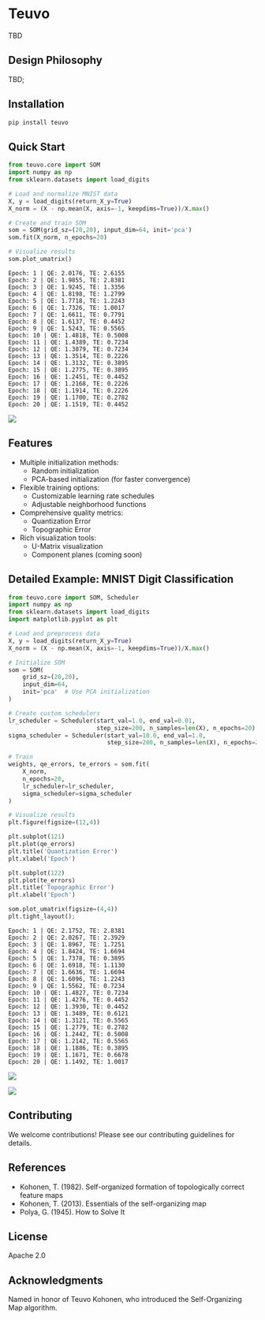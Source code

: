 # Teuvo


<!-- WARNING: THIS FILE WAS AUTOGENERATED! DO NOT EDIT! -->

TBD

## Design Philosophy

TBD;

<!-- This implementation follows the ["SolveIt"](https://solveit.fast.ai) approach: -->

## Installation

``` bash
pip install teuvo
```

## Quick Start

``` python
from teuvo.core import SOM
import numpy as np
from sklearn.datasets import load_digits

# Load and normalize MNIST data
X, y = load_digits(return_X_y=True)
X_norm = (X - np.mean(X, axis=-1, keepdims=True))/X.max()

# Create and train SOM
som = SOM(grid_sz=(20,20), input_dim=64, init='pca')
som.fit(X_norm, n_epochs=20)

# Visualize results
som.plot_umatrix()
```

    Epoch: 1 | QE: 2.0176, TE: 2.6155
    Epoch: 2 | QE: 1.9855, TE: 2.8381
    Epoch: 3 | QE: 1.9245, TE: 1.3356
    Epoch: 4 | QE: 1.8198, TE: 1.2799
    Epoch: 5 | QE: 1.7718, TE: 1.2243
    Epoch: 6 | QE: 1.7326, TE: 1.0017
    Epoch: 7 | QE: 1.6611, TE: 0.7791
    Epoch: 8 | QE: 1.6137, TE: 0.4452
    Epoch: 9 | QE: 1.5243, TE: 0.5565
    Epoch: 10 | QE: 1.4818, TE: 0.5008
    Epoch: 11 | QE: 1.4389, TE: 0.7234
    Epoch: 12 | QE: 1.3879, TE: 0.7234
    Epoch: 13 | QE: 1.3514, TE: 0.2226
    Epoch: 14 | QE: 1.3132, TE: 0.3895
    Epoch: 15 | QE: 1.2775, TE: 0.3895
    Epoch: 16 | QE: 1.2451, TE: 0.4452
    Epoch: 17 | QE: 1.2168, TE: 0.2226
    Epoch: 18 | QE: 1.1914, TE: 0.2226
    Epoch: 19 | QE: 1.1700, TE: 0.2782
    Epoch: 20 | QE: 1.1519, TE: 0.4452

![](index_files/figure-commonmark/cell-2-output-2.png)

## Features

- Multiple initialization methods:
  - Random initialization
  - PCA-based initialization (for faster convergence)
- Flexible training options:
  - Customizable learning rate schedules
  - Adjustable neighborhood functions
- Comprehensive quality metrics:
  - Quantization Error
  - Topographic Error
- Rich visualization tools:
  - U-Matrix visualization
  - Component planes (coming soon)

## Detailed Example: MNIST Digit Classification

``` python
from teuvo.core import SOM, Scheduler
import numpy as np
from sklearn.datasets import load_digits
import matplotlib.pyplot as plt

# Load and preprocess data
X, y = load_digits(return_X_y=True)
X_norm = (X - np.mean(X, axis=-1, keepdims=True))/X.max()

# Initialize SOM
som = SOM(
    grid_sz=(20,20),
    input_dim=64,
    init='pca'  # Use PCA initialization
)

# Create custom schedulers
lr_scheduler = Scheduler(start_val=1.0, end_val=0.01, 
                         step_size=200, n_samples=len(X), n_epochs=20)
sigma_scheduler = Scheduler(start_val=10.0, end_val=1.0, 
                            step_size=200, n_samples=len(X), n_epochs=20)

# Train
weights, qe_errors, te_errors = som.fit(
    X_norm,
    n_epochs=20,
    lr_scheduler=lr_scheduler,
    sigma_scheduler=sigma_scheduler
)

# Visualize results
plt.figure(figsize=(12,4))

plt.subplot(121)
plt.plot(qe_errors)
plt.title('Quantization Error')
plt.xlabel('Epoch')

plt.subplot(122)
plt.plot(te_errors)
plt.title('Topographic Error')
plt.xlabel('Epoch')

som.plot_umatrix(figsize=(4,4))
plt.tight_layout();
```

    Epoch: 1 | QE: 2.1752, TE: 2.8381
    Epoch: 2 | QE: 2.0267, TE: 2.3929
    Epoch: 3 | QE: 1.8967, TE: 1.7251
    Epoch: 4 | QE: 1.8424, TE: 1.6694
    Epoch: 5 | QE: 1.7378, TE: 0.3895
    Epoch: 6 | QE: 1.6918, TE: 1.1130
    Epoch: 7 | QE: 1.6636, TE: 1.6694
    Epoch: 8 | QE: 1.6096, TE: 1.2243
    Epoch: 9 | QE: 1.5562, TE: 0.7234
    Epoch: 10 | QE: 1.4827, TE: 0.7234
    Epoch: 11 | QE: 1.4276, TE: 0.4452
    Epoch: 12 | QE: 1.3930, TE: 0.4452
    Epoch: 13 | QE: 1.3489, TE: 0.6121
    Epoch: 14 | QE: 1.3121, TE: 0.5565
    Epoch: 15 | QE: 1.2779, TE: 0.2782
    Epoch: 16 | QE: 1.2442, TE: 0.5008
    Epoch: 17 | QE: 1.2142, TE: 0.5565
    Epoch: 18 | QE: 1.1886, TE: 0.3895
    Epoch: 19 | QE: 1.1671, TE: 0.6678
    Epoch: 20 | QE: 1.1492, TE: 1.0017

![](index_files/figure-commonmark/cell-3-output-2.png)

![](index_files/figure-commonmark/cell-3-output-3.png)

## Contributing

We welcome contributions! Please see our contributing guidelines for
details.

## References

- Kohonen, T. (1982). Self-organized formation of topologically correct
  feature maps
- Kohonen, T. (2013). Essentials of the self-organizing map
- Polya, G. (1945). How to Solve It

## License

Apache 2.0

## Acknowledgments

Named in honor of Teuvo Kohonen, who introduced the Self-Organizing Map
algorithm.

